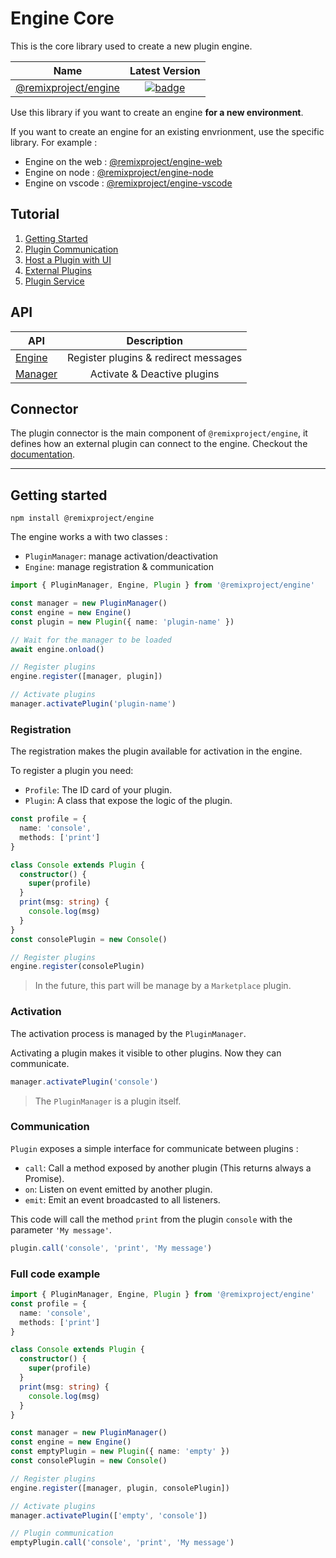 # Engine Core

This is the core library used to create a new plugin engine.

| Name                                           | Latest Version       |
| -----------------------------------------------| :------------------: |
| [@remixproject/engine](.)  | [![badge](https://img.shields.io/npm/v/@remixproject/engine.svg?style=flat-square)](https://www.npmjs.com/package/@remixproject/engine) |

Use this library if you want to create an engine **for a new environment**.

If you want to create an engine for an existing envrionment, use the specific library. For example : 
- Engine on the web : [@remixproject/engine-web](../web)
- Engine on node : [@remixproject/engine-node](../node)
- Engine on vscode : [@remixproject/engine-vscode](../vscode)

## Tutorial

1. [Getting Started](doc/tutorial/1-getting-started.md)
2. [Plugin Communication](doc/tutorial/2-plugin-communication.md)
3. [Host a Plugin with UI](doc/tutorial/3-hosted-plugin.md)
4. [External Plugins](doc/tutorial/4-external-plugins.md)
5. [Plugin Service](doc/tutorial/5-plugin-service.md)

## API

| API                         | Description                          |
| ----------------------------| :----------------------------------: |
| [Engine](./api/engine.md)   | Register plugins & redirect messages |
| [Manager](./api/manager.md) | Activate & Deactive plugins          |


## Connector

The plugin connector is the main component of `@remixproject/engine`, it defines how an external plugin can connect to the engine. Checkout the [documentation](./doc/connector).

--------------

## Getting started
```
npm install @remixproject/engine
```

The engine works a with two classes : 
- `PluginManager`: manage activation/deactivation
- `Engine`: manage registration & communication 

```typescript
import { PluginManager, Engine, Plugin } from '@remixproject/engine'

const manager = new PluginManager()
const engine = new Engine()
const plugin = new Plugin({ name: 'plugin-name' })

// Wait for the manager to be loaded
await engine.onload()

// Register plugins
engine.register([manager, plugin])

// Activate plugins
manager.activatePlugin('plugin-name')
```

### Registration
The registration makes the plugin available for activation in the engine.

To register a plugin you need: 
- `Profile`: The ID card of your plugin.
- `Plugin`: A class that expose the logic of the plugin.

```typescript
const profile = {
  name: 'console',
  methods: ['print']
}

class Console extends Plugin {
  constructor() {
    super(profile)
  }
  print(msg: string) {
    console.log(msg)
  }
}
const consolePlugin = new Console()

// Register plugins
engine.register(consolePlugin)
```

> In the future, this part will be manage by a `Marketplace` plugin.

### Activation
The activation process is managed by the `PluginManager`.

Activating a plugin makes it visible to other plugins. Now they can communicate.

```typescript
manager.activatePlugin('console')
```

> The `PluginManager` is a plugin itself.

### Communication
`Plugin` exposes a simple interface for communicate between plugins : 

- `call`: Call a method exposed by another plugin (This returns always a Promise).
- `on`: Listen on event emitted by another plugin.
- `emit`: Emit an event broadcasted to all listeners.

This code will call the method `print` from the plugin `console` with the parameter `'My message'`.
```typescript
plugin.call('console', 'print', 'My message')
```

### Full code example
```typescript
import { PluginManager, Engine, Plugin } from '@remixproject/engine'
const profile = {
  name: 'console',
  methods: ['print']
}

class Console extends Plugin {
  constructor() {
    super(profile)
  }
  print(msg: string) {
    console.log(msg)
  }
}

const manager = new PluginManager()
const engine = new Engine()
const emptyPlugin = new Plugin({ name: 'empty' })
const consolePlugin = new Console()

// Register plugins
engine.register([manager, plugin, consolePlugin])

// Activate plugins
manager.activatePlugin(['empty', 'console'])

// Plugin communication
emptyPlugin.call('console', 'print', 'My message')
```